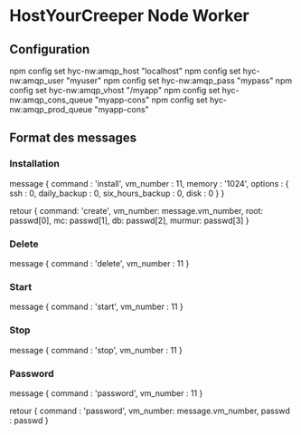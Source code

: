 # HostYourCreeper Node Worker

## Configuration

npm config set hyc-nw:amqp_host "localhost"
npm config set hyc-nw:amqp_user "myuser"
npm config set hyc-nw:amqp_pass "mypass"
npm config set hyc-nw:amqp_vhost "/myapp"
npm config set hyc-nw:amqp_cons_queue "myapp-cons"
npm config set hyc-nw:amqp_prod_queue "myapp-cons"

## Format des messages

### Installation

message {
  command : 'install',
  vm_number : 11,
  memory : '1024',
  options : {
    ssh : 0,
    daily_backup : 0,
    six_hours_backup : 0,
    disk : 0
  }
}

retour { 
  command: 'create',
  vm_number: message.vm_number,
  root: passwd[0],
  mc: passwd[1],
  db: passwd[2],
  murmur: passwd[3]
}

### Delete

message {
  command : 'delete',
  vm_number : 11
}

### Start

message {
  command : 'start',
  vm_number : 11
}

### Stop

message {
  command : 'stop',
  vm_number : 11
}

### Password

message {
  command : 'password',
  vm_number : 11
}

retour {
  command : 'password',
  vm_number: message.vm_number,
  passwd : passwd
}

